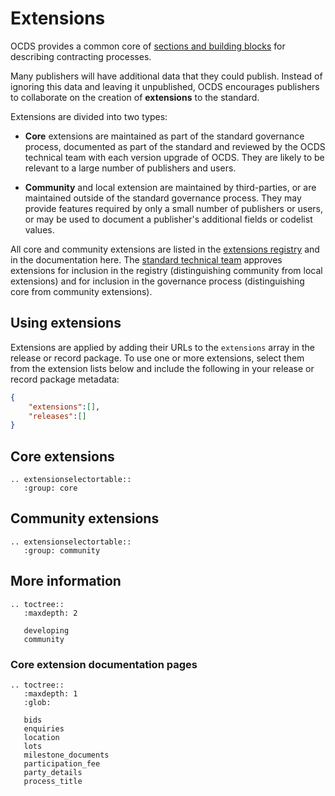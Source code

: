 # Extensions

OCDS provides a common core of [sections and building blocks](../getting_started/building_blocks.md) for describing contracting processes. 

Many publishers will have additional data that they could publish. Instead of ignoring this data and leaving it unpublished, OCDS encourages publishers to collaborate on the creation of **extensions** to the standard. 

Extensions are divided into two types:

* **Core** extensions are maintained as part of the standard governance process, documented as part of the standard and reviewed by the OCDS technical team with each version upgrade of OCDS. They are likely to be relevant to a large number of publishers and users.

* **Community** and local extension are maintained by third-parties, or are maintained outside of the standard governance process. They may provide features required by only a small number of publishers or users, or may be used to document a publisher's additional fields or codelist values.

All core and community extensions are listed in the [extensions registry](https://github.com/open-contracting/extension_registry) and in the documentation here. The [standard technical team](../support/governance.md) approves extensions for inclusion in the registry (distinguishing community from local extensions) and for inclusion in the governance process (distinguishing core from community extensions).

## Using extensions

Extensions are applied by adding their URLs to the ```extensions``` array in the release or record package. To use one or more extensions, select them from the extension lists below and include the following in your release or record package metadata:

<style><!--
#using-extensions div[class^='highlight'] pre {
   white-space: pre-wrap;  
   white-space: -moz-pre-wrap;  /* Mozilla, since 1999 */
   white-space: -pre-wrap;      /* Opera 4-6 */
   white-space: -o-pre-wrap;    /* Opera 7 */
   word-wrap: break-word;       /* Internet Explorer 5.5+ */
}
--></style> 

```json
{
    "extensions":[],
    "releases":[]
}
```

## Core extensions

```eval_rst
.. extensionselectortable::
   :group: core
```

## Community extensions

```eval_rst
.. extensionselectortable::
   :group: community
```


## More information

```eval_rst
.. toctree::
   :maxdepth: 2

   developing
   community

```

### Core extension documentation pages

```eval_rst
.. toctree::
   :maxdepth: 1
   :glob:

   bids
   enquiries
   location
   lots
   milestone_documents
   participation_fee
   party_details
   process_title

```

